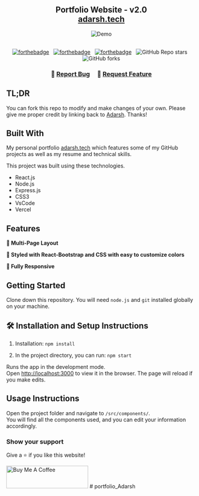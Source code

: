 <h2 align="center">
  Portfolio Website - v2.0<br/>
  <a href="https://adarsh.tech" target="_blank">adarsh.tech</a>
</h2>
<div align="center">
  <img alt="Demo" src="./Images/readme-img1.png" />
</div>

<br/>

<center>

[![forthebadge](https://forthebadge.com/images/badges/built-with-love.svg)](https://forthebadge.com) &nbsp;
[![forthebadge](https://forthebadge.com/images/badges/made-with-javascript.svg)](https://forthebadge.com) &nbsp;
[![forthebadge](https://forthebadge.com/images/badges/open-source.svg)](https://forthebadge.com) &nbsp;
![GitHub Repo stars](https://img.shields.io/github/stars/adsrivastav/Portfolio?color=red&logo=github&style=for-the-badge) &nbsp;
![GitHub forks](https://img.shields.io/github/forks/adsrivastav/Portfolio?color=red&logo=github&style=for-the-badge)

</center>

<h3 align="center">
    🔹
    <a href="https://github.com/adsrivastav/Portfolio/issues">Report Bug</a> &nbsp; &nbsp;
    🔹
    <a href="https://github.com/adsrivastav/Portfolio/issues">Request Feature</a>
</h3>

## TL;DR

You can fork this repo to modify and make changes of your own. Please give me proper credit by linking back to [Adarsh](https://github.com/adsrivastav/Portfolio). Thanks!

## Built With

My personal portfolio <a href="https://adarsh.tech" target="_blank">adarsh.tech</a> which features some of my GitHub projects as well as my resume and technical skills.<br/>

This project was built using these technologies.

- React.js
- Node.js
- Express.js
- CSS3
- VsCode
- Vercel

## Features

**📖 Multi-Page Layout**

**🎨 Styled with React-Bootstrap and CSS with easy to customize colors**

**📱 Fully Responsive**

## Getting Started

Clone down this repository. You will need `node.js` and `git` installed globally on your machine.

## 🛠 Installation and Setup Instructions

1. Installation: `npm install`

2. In the project directory, you can run: `npm start`

Runs the app in the development mode.\
Open [http://localhost:3000](http://localhost:3000) to view it in the browser.
The page will reload if you make edits.

## Usage Instructions

Open the project folder and navigate to `/src/components/`. <br/>
You will find all the components used, and you can edit your information accordingly.

### Show your support

Give a ⭐ if you like this website!

<a href="https://www.buymeacoffee.com/adsrivastav" target="_blank"><img src="https://cdn.buymeacoffee.com/buttons/v2/default-violet.png" alt="Buy Me A Coffee" height= "60px" width= "217px" ></a>
#   p o r t f o l i o _ A d a r s h  
 